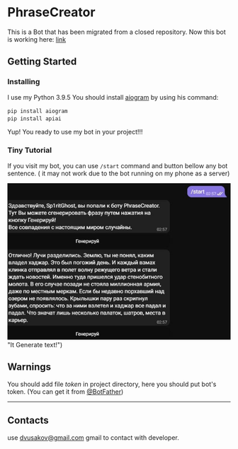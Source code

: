 # PhraseCreator
This is a Bot that has been migrated from a closed repository. Now this bot is working here: [link](Http://t.me/phraseCreatorBot)

## Getting Started

### Installing
I use my Python 3.9.5
You should install [aiogram](https://github.com/aiogram/aiogram) by using his command:
```sh
pip install aiogram
pip install apiai
```
Yup! You ready to use my bot in your project!!!

### Tiny Tutorial
If you visit my bot, you can use `/start` command and button bellow any bot sentence. (
it may not work due to the bot running on my phone as a server)

![pic](https://github.com/DMustache/PhraseCreator/blob/main/beauty%20files/how%20it%20works.jpeg "How it works")
 "It Generate text!")

## Warnings
You should add file *token* in project directory, here you should put bot's token. (You can get it from [@BotFather](Http://t.me/BotFather))

---
## Contacts
use dvusakov@gmail.com gmail to contact with developer.
